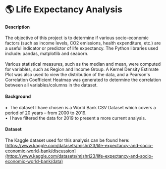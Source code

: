 # 🌎 Life Expectancy Analysis
#### Description
The objective of this project is to determine if various socio-economic factors (such as income levels, CO2 emissions, health expenditure, etc.) are a useful indicator or predictor of life expectancy. The Python libraries used include: pandas, matplotlib and seaborn. <br/><br/>
Various statistical measures, such as the median and mean, were computed for variables, such as Region and Income Group. A Kernel Density Estimate Plot was also used to view the distribution of the data, and a Pearson's Correlation Coefficient Heatmap was generated to determine the correlation between all variables/columns in the dataset.


#### Background
▪&ensp;The dataset I have chosen is a World Bank CSV Dataset which covers a period of 20 years – from 2000 to 2019.<br/>
▪&ensp;I have filtered the data for 2019 to present a more current analysis.<br/>

#### Dataset
The Kaggle dataset used for this analysis can be found here:<br/> [https://www.kaggle.com/datasets/mjshri23/life-expectancy-and-socio-economic-world-bank/discussion](https://www.kaggle.com/datasets/mjshri23/life-expectancy-and-socio-economic-world-bank/data)
